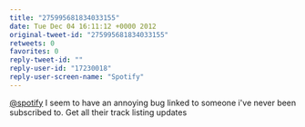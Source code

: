 ```yaml
---
title: "275995681834033155"
date: Tue Dec 04 16:11:12 +0000 2012
original-tweet-id: "275995681834033155"
retweets: 0
favorites: 0
reply-tweet-id: ""
reply-user-id: "17230018"
reply-user-screen-name: "Spotify"
---
```

<a href="https://twitter.com/spotify">@spotify</a> I seem to have an annoying bug linked to someone i've never been subscribed to. Get all their track listing updates
